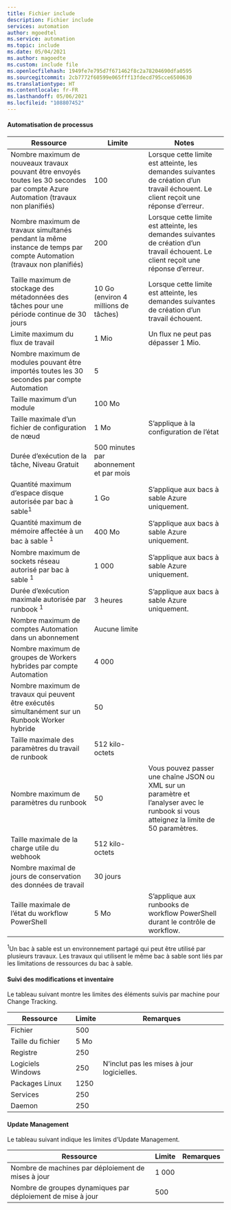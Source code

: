 ```yaml
---
title: Fichier include
description: Fichier include
services: automation
author: mgoedtel
ms.service: automation
ms.topic: include
ms.date: 05/04/2021
ms.author: magoedte
ms.custom: include file
ms.openlocfilehash: 1949fe7e795d7f671462f8c2a78204690dfa0595
ms.sourcegitcommit: 2cb7772f60599e065fff13fdecd795cce6500630
ms.translationtype: HT
ms.contentlocale: fr-FR
ms.lasthandoff: 05/06/2021
ms.locfileid: "108807452"
---
```

#### <a name="process-automation"></a>Automatisation de processus

| Ressource | Limite |Notes|
| --- | --- |---|
| Nombre maximum de nouveaux travaux pouvant être envoyés toutes les 30 secondes par compte Azure Automation (travaux non planifiés) |100 |Lorsque cette limite est atteinte, les demandes suivantes de création d’un travail échouent. Le client reçoit une réponse d’erreur.|
| Nombre maximum de travaux simultanés pendant la même instance de temps par compte Automation (travaux non planifiés) |200 |Lorsque cette limite est atteinte, les demandes suivantes de création d’un travail échouent. Le client reçoit une réponse d’erreur.|
| Taille maximum de stockage des métadonnées des tâches pour une période continue de 30 jours | 10 Go (environ 4 millions de tâches)|Lorsque cette limite est atteinte, les demandes suivantes de création d’un travail échouent. |
| Limite maximum du flux de travail|1 Mio|Un flux ne peut pas dépasser 1 Mio.|
| Nombre maximum de modules pouvant être importés toutes les 30 secondes par compte Automation |5 ||
| Taille maximum d’un module |100 Mo ||
| Taille maximale d’un fichier de configuration de nœud | 1 Mo | S’applique à la configuration de l’état |
| Durée d’exécution de la tâche, Niveau Gratuit |500 minutes par abonnement et par mois ||
| Quantité maximum d’espace disque autorisée par bac à sable<sup>1</sup> |1 Go |S’applique aux bacs à sable Azure uniquement.|
| Quantité maximum de mémoire affectée à un bac à sable <sup>1</sup> |400 Mo |S’applique aux bacs à sable Azure uniquement.|
| Nombre maximum de sockets réseau autorisé par bac à sable <sup>1</sup> |1 000 |S’applique aux bacs à sable Azure uniquement.|
| Durée d’exécution maximale autorisée par runbook <sup>1</sup> |3 heures |S’applique aux bacs à sable Azure uniquement.|
| Nombre maximum de comptes Automation dans un abonnement |Aucune limite ||
| Nombre maximum de groupes de Workers hybrides par compte Automation|4 000||
|Nombre maximum de travaux qui peuvent être exécutés simultanément sur un Runbook Worker hybride|50 ||
| Taille maximale des paramètres du travail de runbook   | 512 kilo-octets||
| Nombre maximum de paramètres du runbook   | 50|Vous pouvez passer une chaîne JSON ou XML sur un paramètre et l’analyser avec le runbook si vous atteignez la limite de 50 paramètres.|
| Taille maximale de la charge utile du webhook |  512 kilo-octets|
| Nombre maximal de jours de conservation des données de travail|30 jours|
| Taille maximale de l’état du workflow PowerShell |5 Mo| S’applique aux runbooks de workflow PowerShell durant le contrôle de workflow.|

<sup>1</sup>Un bac à sable est un environnement partagé qui peut être utilisé par plusieurs travaux. Les travaux qui utilisent le même bac à sable sont liés par les limitations de ressources du bac à sable.

#### <a name="change-tracking-and-inventory"></a>Suivi des modifications et inventaire

Le tableau suivant montre les limites des éléments suivis par machine pour Change Tracking.

| **Ressource** | **Limite**| **Remarques** |
|---|---|---|
|Fichier|500||
|Taille du fichier|5 Mo||
|Registre|250||
|Logiciels Windows|250|N’inclut pas les mises à jour logicielles.|
|Packages Linux|1250||
|Services|250||
|Daemon|250||

#### <a name="update-management"></a>Update Management

Le tableau suivant indique les limites d’Update Management.

| **Ressource** | **Limite**| **Remarques** |
|---|---|---|
|Nombre de machines par déploiement de mises à jour|1 000||
|Nombre de groupes dynamiques par déploiement de mise à jour |500 ||